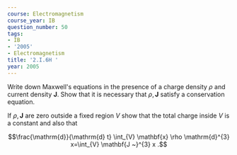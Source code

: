 ```yaml
---
course: Electromagnetism
course_year: IB
question_number: 50
tags:
- IB
- '2005'
- Electromagnetism
title: '2.I.6H '
year: 2005
---
```



Write down Maxwell's equations in the presence of a charge density $\rho$ and current density $\mathbf{J}$. Show that it is necessary that $\rho, \mathbf{J}$ satisfy a conservation equation.

If $\rho, \mathbf{J}$ are zero outside a fixed region $V$ show that the total charge inside $V$ is a constant and also that

$$\frac{\mathrm{d}}{\mathrm{d} t} \int_{V} \mathbf{x} \rho \mathrm{d}^{3} x=\int_{V} \mathbf{J ~}^{3} x .$$